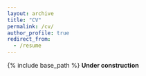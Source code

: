 ```yaml
---
layout: archive
title: "CV"
permalink: /cv/
author_profile: true
redirect_from:
  - /resume
---
```


{% include base_path %}
**Under construction**

<!--
**Links**

For a (hopefully) up-to-date CV, please see here: [Full CV](https://docs.google.com/document/d/113rhVV6A4y7ox7r--CR_EeLmeXzqWglQHD9-91S5a2k/edit?usp=sharing)

**The remainder of this page will be a summary that I will do my best to keep updated (currently still a WIP)**

Education
------
* BA in Natural Sciences, University of Cambridge, 2018-2021
* MSc in Science And Technology In Society, University of Edinburgh, 2021-2022 (ongoing)

Research experience
------
* Summer 2021: Research Fellow, Cambridge Existential Risks Initiative (ongoing)
  * 8 weeks of full-time work researching genomic surveillance for pandemic preparedness.

* Spring 2021: Volunteer Research Assistant, DrugScience
  * 4 weeks of part-time work investigating the rescheduling of psilocybin to treat end-of-life depression.
--->

<!--
Work experience
======
* Summer 2015: Research Assistant
  * Github University
  * Duties included: Tagging issues
  * Supervisor: Professor Git

* Fall 2015: Research Assistant
  * Github University
  * Duties included: Merging pull requests
  * Supervisor: Professor Hub
  
Skills
======
* Skill 1
* Skill 2
  * Sub-skill 2.1
  * Sub-skill 2.2
  * Sub-skill 2.3
* Skill 3

Publications
======
  <ul>{% for post in site.publications %}
    {% include archive-single-cv.html %}
  {% endfor %}</ul>
  
Talks
======
  <ul>{% for post in site.talks %}
    {% include archive-single-talk-cv.html %}
  {% endfor %}</ul>
  
Teaching
======
  <ul>{% for post in site.teaching %}
    {% include archive-single-cv.html %}
  {% endfor %}</ul>
  
Service and leadership
======
* Currently signed in to 43 different slack teams

--->
